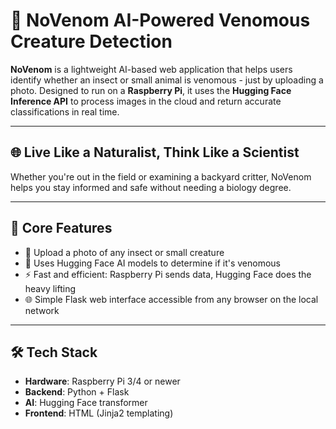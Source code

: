 # 🐍 NoVenom AI-Powered Venomous Creature Detection

**NoVenom** is a lightweight AI-based web application that helps users identify whether an insect or small animal is venomous - just by uploading a photo. Designed to run on a **Raspberry Pi**, it uses the **Hugging Face Inference API** to process images in the cloud and return accurate classifications in real time.

---

## 🌐 Live Like a Naturalist, Think Like a Scientist

Whether you're out in the field or examining a backyard critter, NoVenom helps you stay informed and safe without needing a biology degree.

---

## 🧠 Core Features

- 🌿 Upload a photo of any insect or small creature
- 🧬 Uses Hugging Face AI models to determine if it's venomous
- ⚡ Fast and efficient: Raspberry Pi sends data, Hugging Face does the heavy lifting
- 🌐 Simple Flask web interface accessible from any browser on the local network

---

## 🛠 Tech Stack

- **Hardware**: Raspberry Pi 3/4 or newer  
- **Backend**: Python + Flask  
- **AI**: Hugging Face transformer  
- **Frontend**: HTML (Jinja2 templating)


